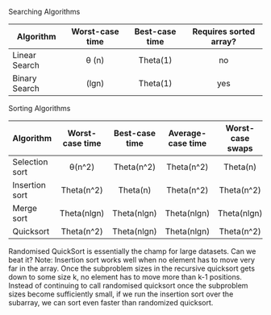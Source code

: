 Searching Algorithms

| Algorithm     | Worst-case time   | Best-case  time  | Requires sorted array?|
| ------------- |:-------------:| :-----------:|:--------------:|
| Linear Search |  θ (n)          | Theta(1)         | no             |
| Binary Search | (lgn)        | Theta(1)         | yes            |


Sorting Algorithms

| Algorithm     | Worst-case time   | Best-case time   | Average-case time|Worst-case swaps| In-Place?|
| ------------- |:-------------:| :-----------:|:--------------:|:--------------:|:--------------:|
| Selection sort |  θ(n^2)          | Theta(n^2)         | Theta(n^2)|Theta(n)|yes           |
| Insertion sort | Theta(n^2)        | Theta(n)         | Theta(n^2)|Theta(n^2)|yes            |
|Merge sort | Theta(nlgn)          | Theta(nlgn)         | Theta(nlgn)|Theta(nlgn)|no             |
| Quicksort | Theta(n^2)        | Theta(nlgn)         | Theta(nlgn)|Theta(n^2)|yes            |

Randomised QuickSort is essentially the champ for large datasets. Can we beat it? 
Note: Insertion sort works well when no element has to move very far in the array. Once the subproblem sizes in the recursive quicksort gets down to some size k, no element has to move more than k-1 positions. Instead of continuing to call randomised quicksort once the subproblem sizes become sufficiently small, if we run the insertion sort over the subarray, we can sort even faster than randomized quicksort.
